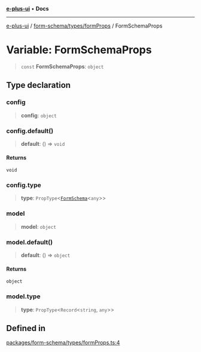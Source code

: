 [**e-plus-ui**](../../../../README.md) • **Docs**

***

[e-plus-ui](../../../../modules.md) / [form-schema/types/formProps](../README.md) / FormSchemaProps

# Variable: FormSchemaProps

> `const` **FormSchemaProps**: `object`

## Type declaration

### config

> **config**: `object`

### config.default()

> **default**: () => `void`

#### Returns

`void`

### config.type

> **type**: `PropType`\<[`FormSchema`](../../../type/interfaces/FormSchema.md)\<`any`\>\>

### model

> **model**: `object`

### model.default()

> **default**: () => `object`

#### Returns

`object`

### model.type

> **type**: `PropType`\<`Record`\<`string`, `any`\>\>

## Defined in

[packages/form-schema/types/formProps.ts:4](https://github.com/c-eqian/e-plus-ui/blob/9afe3efca84f90347511649ce68bd1a732377c38/packages/form-schema/types/formProps.ts#L4)
